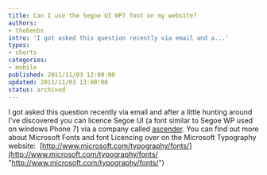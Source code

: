 ```yaml
---
title: Can I use the Segoe UI WP7 font on my website?
authors:
- thebeebs
intro: 'I got asked this question recently via email and a...'
types:
- shorts
categories:
- mobile
published: 2011/11/03 12:00:00
updated: 2011/11/03 13:00:00
status: archived
---
```


I got asked this question recently via email and after a little hunting around I&rsquo;ve discovered you can licence Segoe UI (a font similar to Segoe WP used on windows Phone 7) via a company called [ascender](http://www.microsoft.com/typography/fonts/family.aspx?FID=331). You can find out more about Microsoft Fonts and font Licencing over on the Microsoft Typography website:&nbsp; [http://www.microsoft.com/typography/fonts/](http://www.microsoft.com/typography/fonts/ "http://www.microsoft.com/typography/fonts/")
